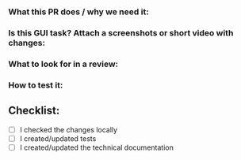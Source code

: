 ### What this PR does / why we need it:


### Is this GUI task? Attach a screenshots or short video with changes:


### What to look for in a review:


### How to test it:


## **Checklist:**

- [ ]  I checked the changes locally
- [ ]  I created/updated tests
- [ ]  I created/updated the technical documentation
